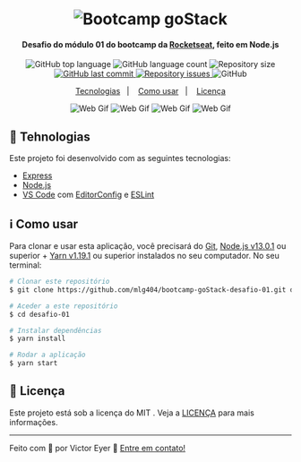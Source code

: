 
<h1 align="center">
    <img alt="Bootcamp goStack" src="https://camo.githubusercontent.com/8c13dc2618dbd7f76d1d574350b98fdee1335ce5/68747470733a2f2f726f636b6574736561742d63646e2e73332d73612d656173742d312e616d617a6f6e6177732e636f6d2f626f6f7463616d702d6865616465722e706e67">
</h1>

<h4 align="center">
  Desafio do módulo 01 do bootcamp da <a href="https://rocketseat.com.br/">Rocketseat</a>, feito em Node.js
</h4>
<p align="center">
  <img alt="GitHub top language" src="https://img.shields.io/github/languages/top/mlg404/bootcamp-goStack-desafio-01.svg">
  
  <img alt="GitHub language count" src="https://img.shields.io/github/languages/count/mlg404/bootcamp-goStack-desafio-01.svg">
   
  <img alt="Repository size" src="https://img.shields.io/github/repo-size/mlg404/bootcamp-goStack-desafio-01.svg">
  <a href="https://github.com/mlg404/bootcamp-goStack-desafio-01/commits/master">
    <img alt="GitHub last commit" src="https://img.shields.io/github/last-commit/mlg404/bootcamp-goStack-desafio-01.svg">
  </a>
  
  <a href="https://github.com/mlg404/bootcamp-goStack-desafio-01/issues">
    <img alt="Repository issues" src="https://img.shields.io/github/issues/mlg404/bootcamp-goStack-desafio-01.svg">
  </a>
  
  <img alt="GitHub" src="https://img.shields.io/github/license/mlg404/bootcamp-goStack-desafio-01.svg"> 
</p>

<p align="center">
  <a href="#rocket-tecnologias">Tecnologias</a>&nbsp;&nbsp;&nbsp;|&nbsp;&nbsp;&nbsp;
  <a href="#information_source-como-usar">Como usar</a>&nbsp;&nbsp;&nbsp;|&nbsp;&nbsp;&nbsp;
  <a href="#memo-licença">Licença</a>
</p>

<p align="center">
  <img alt="Web Gif" src="https://i.imgur.com/knqfG5j.gif">
  <img alt="Web Gif" src="https://i.imgur.com/nMo4Up9.gif">
  <img alt="Web Gif" src="https://i.imgur.com/iOFCDw7.gif">
  <img alt="Web Gif" src="https://i.imgur.com/VMu0dET.gif">
</p>

## :rocket: Tehnologias

Este projeto foi desenvolvido com as seguintes tecnologias:

-  [Express](https://expressjs.com/)
-  [Node.js](https://nodejs.org/)
-  [VS Code][vc] com [EditorConfig][vceditconfig] e [ESLint][vceslint]
  
## :information_source: Como usar

Para clonar e usar esta aplicação, você precisará do [Git](https://git-scm.com), [Node.js v13.0.1][nodejs] ou superior + [Yarn v1.19.1][yarn] ou superior instalados no seu computador. No seu terminal:

```bash
# Clonar este repositório
$ git clone https://github.com/mlg404/bootcamp-goStack-desafio-01.git desafio-01

# Aceder a este repositório
$ cd desafio-01

# Instalar dependências
$ yarn install

# Rodar a aplicação
$ yarn start
```

## :memo: Licença
Este projeto está sob a licença do MIT . Veja a [LICENÇA](https://github.com/mlg404/bootcamp-goStack-desafio-01/blob/master/LICENSE) para mais informações.

---

Feito com 💙 por Victor Eyer :wave: [Entre em contato!](https://www.linkedin.com/in/victoreyer/)

[nodejs]: https://nodejs.org/
[yarn]: https://yarnpkg.com/
[vc]: https://code.visualstudio.com/
[vceditconfig]: https://marketplace.visualstudio.com/items?itemName=EditorConfig.EditorConfig
[vceslint]: https://marketplace.visualstudio.com/items?itemName=dbaeumer.vscode-eslint